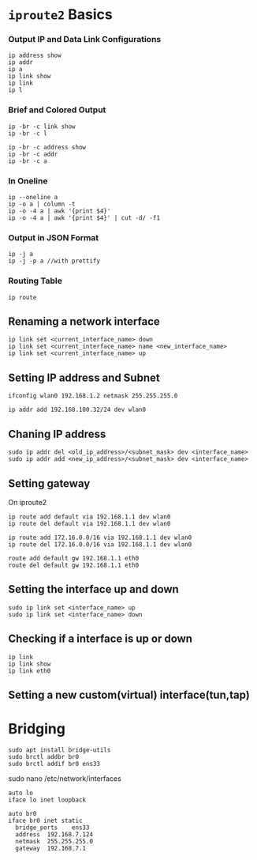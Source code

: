 # `iproute2` Basics

### Output IP and Data Link Configurations 
```
ip address show
ip addr
ip a
ip link show
ip link
ip l
```

### Brief and Colored Output
```
ip -br -c link show
ip -br -c l

ip -br -c address show
ip -br -c addr
ip -br -c a
```

### In Oneline
```
ip --oneline a
ip -o a | column -t 
ip -o -4 a | awk '{print $4}'
ip -o -4 a | awk '{print $4}' | cut -d/ -f1
```

### Output in JSON Format
```
ip -j a
ip -j -p a //with prettify
```

### Routing Table 

```
ip route
```

## Renaming a network interface

```
ip link set <current_interface_name> down
ip link set <current_interface_name> name <new_interface_name>
ip link set <current_interface_name> up
```


## Setting IP address and Subnet

```
ifconfig wlan0 192.168.1.2 netmask 255.255.255.0
```

```
ip addr add 192.168.100.32/24 dev wlan0
```

## Chaning IP address

```
sudo ip addr del <old_ip_address>/<subnet_mask> dev <interface_name>
sudo ip addr add <new_ip_address>/<subnet_mask> dev <interface_name>
```

## Setting gateway

On iproute2
```
ip route add default via 192.168.1.1 dev wlan0
ip route del default via 192.168.1.1 dev wlan0

ip route add 172.16.0.0/16 via 192.168.1.1 dev wlan0
ip route del 172.16.0.0/16 via 192.168.1.1 dev wlan0
```

```
route add default gw 192.168.1.1 eth0
route del default gw 192.168.1.1 eth0
```

## Setting the interface up and down

```
sudo ip link set <interface_name> up
sudo ip link set <interface_name> down
```

## Checking if a interface is up or down

```
ip link
ip link show
ip link eth0
```

## Setting a new custom(virtual) interface(tun,tap)


# Bridging

```
sudo apt install bridge-utils
sudo brctl addbr br0
sudo brctl addif br0 ens33
```
sudo nano /etc/network/interfaces 
```
auto lo
iface lo inet loopback

auto br0
iface br0 inet static
  bridge_ports    ens33
  address  192.168.7.124
  netmask  255.255.255.0
  gateway  192.168.7.1
```








